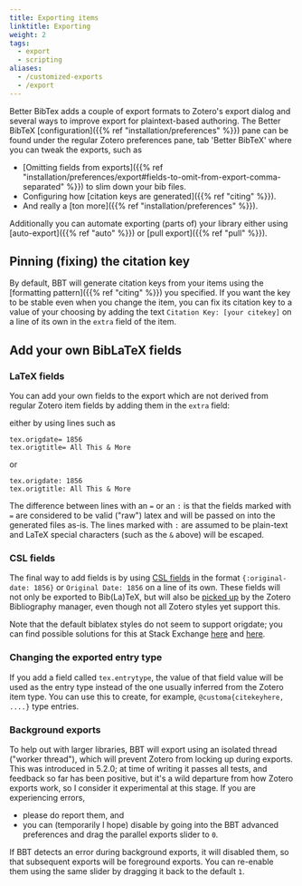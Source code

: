 ```yaml
---
title: Exporting items
linktitle: Exporting
weight: 2
tags:
  - export
  - scripting
aliases:
  - /customized-exports
  - /export
---
```


Better BibTex adds a couple of export formats to Zotero's export dialog and several ways to improve export for plaintext-based authoring.
The Better BibTeX [configuration]({{% ref "installation/preferences" %}}) pane can be found under the regular Zotero preferences pane, tab 'Better BibTeX' where you can tweak the exports, such as

* [Omitting fields from exports]({{% ref "installation/preferences/export#fields-to-omit-from-export-comma-separated" %}}) to slim down your bib files.
* Configuring how [citation keys are generated]({{% ref "citing" %}}).
* And really a [ton more]({{% ref "installation/preferences" %}}).

Additionally you can automate exporting (parts of) your library either using [auto-export]({{% ref "auto" %}}) or [pull export]({{% ref "pull" %}}).

## Pinning (fixing) the citation key

By default, BBT will generate citation keys from your items using the [formatting pattern]({{% ref "citing" %}}) you specified. If you want the key to be stable even when you change the item, 
you can fix its citation key to a value of your choosing by adding the text `Citation Key: [your citekey]` on a line of its own in the `extra` field of the item.

## Add your own BibLaTeX fields

### LaTeX fields

You can add your own fields to the export which are not derived from regular Zotero item fields by adding them in the `extra` field:

either by using lines such as 

```text
tex.origdate= 1856
tex.origtitle= All This & More
```

or

```text
tex.origdate: 1856
tex.origtitle: All This & More
```

The difference between lines with an `=` or an `:` is that the fields marked with `=` are considered to be valid ("raw") latex and will be passed on into the generated files as-is. The lines marked with `:` are assumed to be plain-text and LaTeX special characters (such as the `&` above) will be escaped.

### CSL fields

The final way to add fields is by using [CSL fields](https://docs.citationstyles.org/en/stable/specification.html#appendix-iv-variables) in the
format `{:original-date: 1856}` or `Original Date: 1856` on a line of its own. These fields will not only be exported to Bib(La)TeX, but will
also be [picked up](https://forums.zotero.org/discussion/3673/original-date-of-publication/) by the Zotero Bibliography manager, even though not all Zotero styles yet support this.

Note that the default biblatex styles do not seem to support origdate; you can find possible solutions for this at Stack
Exchange [here](http://tex.stackexchange.com/questions/142999/the-proper-way-to-cite-the-earliest-publication-date-in-brackets-followed-by)
and [here](http://tex.stackexchange.com/questions/55859/getting-origyear-to-work-in-biblatex).

### Changing the exported entry type

If you add a field called `tex.entrytype`, the value of that field value will be used as the entry type
instead of the one usually inferred from the Zotero item type. You can use this to create, for example,
`@customa{citekeyhere, ....}` type entries.

### Background exports

To help out with larger libraries, BBT will export using an isolated thread ("worker thread"), which will prevent Zotero from locking up during exports.
This was introduced in 5.2.0; at time of writing it passes all tests, and feedback so far has been positive, but it's a wild departure from how Zotero exports work, so
I consider it experimental at this stage. If you are experiencing errors,

* please do report them, and
* you can (temporarily I hope) disable by going into the BBT advanced preferences and drag the parallel exports slider to `0`.

If BBT detects an error during background exports, it will disabled them, so that subsequent exports will be foreground exports. You can re-enable them using the same slider by dragging it back to the default `1`.
